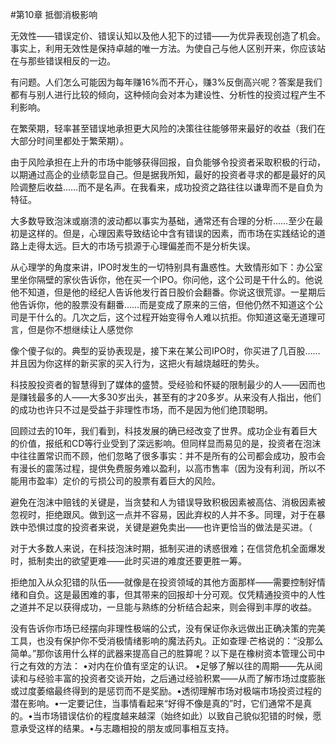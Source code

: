 #第10章 抵御消极影响

无效性——错误定价、错误认知以及他人犯下的过错——为优异表现创造了机会。事实上，利用无效性是保持卓越的唯一方法。为使自己与他人区别开来，你应该站在与那些错误相反的一边。


有问题。人们怎么可能因为每年赚16%而不开心，赚3%反倒高兴呢？答案是我们都有与别人进行比较的倾向，这种倾向会对本为建设性、分析性的投资过程产生不利影响。

在繁荣期，轻率甚至错误地承担更大风险的决策往往能够带来最好的收益（我们在大部分时间里都处于繁荣期）。

由于风险承担在上升的市场中能够获得回报，自负能够令投资者采取积极的行动，以期通过高企的业绩彰显自己。但是据我所知，最好的投资者寻求的都是最好的风险调整后收益……而不是名声。在我看来，成功投资之路往往以谦卑而不是自负为特征。

大多数导致泡沫或崩溃的波动都以事实为基础，通常还有合理的分析……至少在最初是这样的。但是，心理因素导致结论中含有错误的因素，而市场在实践结论的道路上走得太远。巨大的市场亏损源于心理偏差而不是分析失误。

从心理学的角度来讲，IPO时发生的一切特别具有蛊惑性。大致情形如下：办公室里坐你隔壁的家伙告诉你，他在买一个IPO。你问他，这个公司是干什么的。他说他不知道，但是他的经纪人告诉他发行首日股价会翻番。你说这很荒谬。一星期后他告诉你，他的股票没有翻番……而是变成了原来的三倍，但他仍然不知道这个公司是干什么的。几次之后，这个过程开始变得令人难以抗拒。你知道这毫无道理可言，但是你不想继续让人感觉你

像个傻子似的。典型的妥协表现是，接下来在某公司IPO时，你买进了几百股……并且因为你这样的新买家的买入行为，这把火有越烧越旺的势头。

科技股投资者的智慧得到了媒体的盛赞。受经验和怀疑的限制最少的人——因而也是赚钱最多的人——大多30岁出头，甚至有的才20多岁。从来没有人指出，他们的成功也许只不过是受益于非理性市场，而不是因为他们绝顶聪明。

回顾过去的10年，我们看到，科技发展的确已经改变了世界。成功企业有着巨大的价值，报纸和CD等行业受到了深远影响。但同样显而易见的是，投资者在泡沫中往往置常识而不顾，他们忽略了很多事实：并不是所有的公司都会成功，股市会有漫长的震荡过程，提供免费服务难以盈利，以高市售率（因为没有利润，所以不能用市盈率）定价的亏损公司的股票有着巨大的风险。

避免在泡沫中赔钱的关键是，当贪婪和人为错误导致积极因素被高估、消极因素被忽视时，拒绝跟风。做到这一点并不容易，因此弃权的人并不多。同理，对于在暴跌中恐惧过度的投资者来说，关键是避免卖出——也许更恰当的做法是买进。（

对于大多数人来说，在科技泡沫时期，抵制买进的诱惑很难；在信贷危机全面爆发时，抵制卖出的欲望更难——此时买进的难度还要更胜一筹。

拒绝加入从众犯错的队伍——就像是在投资领域的其他方面那样——需要控制好情绪和自负。这是最困难的事，但其带来的回报却十分可观。仅凭精通投资中的人性之道并不足以获得成功，一旦能与熟练的分析结合起来，则会得到丰厚的收益。

没有告诉你市场已经摆向非理性极端的公式，没有保证你永远做出正确决策的完美工具，也没有保护你不受消极情绪影响的魔法药丸。正如查理·芒格说的：“没那么简单。”那你该用什么样的武器来提高自己的胜算呢？以下是在橡树资本管理公司中行之有效的方法：
•对内在价值有坚定的认识。
•足够了解以往的周期——先从阅读和与经验丰富的投资者交谈开始，之后通过经验积累——从而了解市场过度膨胀或过度萎缩最终得到的是惩罚而不是奖励。•透彻理解市场对极端市场投资过程的潜在影响。•一定要记住，当事情看起来“好得不像是真的”时，它们通常不是真的。•当市场错误估价的程度越来越深（始终如此）以致自己貌似犯错的时候，愿意承受这样的结果。•与志趣相投的朋友或同事相互支持。